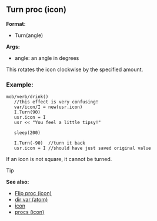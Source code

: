 ## Turn proc (icon)

**Format:**
+   Turn(angle)

**Args:**
+   angle: an angle in degrees


This rotates the icon clockwise by the specified amount.
### Example:

``` dm
mob/verb/drink()
   //this effect is very confusing!
   var/icon/I = new(usr.icon)
   I.Turn(90)
   usr.icon = I
   usr << "You feel a little tipsy!"

   sleep(200)

   I.Turn(-90)  //turn it back
   usr.icon = I //should have just saved original value
```
 
If an icon is not square, it cannot be turned.

> [!TIP] 
> **See also:**
> +   [Flip proc (icon)](/ref/icon/proc/Flip.md) 
> +   [dir var (atom)](/ref/atom/var/dir.md) 
> +   [icon](/ref/icon.md) 
> +   [procs (icon)](/ref/icon/proc.md) 
